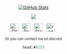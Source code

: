 <div align="center">
    
  [![GitHub Stats](https://github-readme-stats.vercel.app/api?username=headiscoding&show_icons=true&count_private=true&hide_title=true&hide_border=true)][me/gh]
  
  ![](https://komarev.com/ghpvc/?username=isuckatprogram&color=orange)

  <p>
    
[<img src="https://github.com/fluidicon.png" alt="GitHub" height="28" />][me/gh] &nbsp;
[<img src="https://upload.wikimedia.org/wikipedia/commons/thumb/b/b2/Repl.it_logo.svg/768px-Repl.it_logo.svg.png" alt="Replit" height="28" />][me/repl] &nbsp;
[<img src="https://th.bing.com/th/id/R88ca8b41102aa4f3729e03bb27f03589?rik=Fwu4%2bZMVa1uHhw&riu=http%3a%2f%2fsub1.kevinchisholm.com%2fblog%2fimages%2fstack-overflow.logo.png&ehk=e1RcFO1PohAZ7KMtdwPwN7NX4qj%2bCt4o6JB4QC97c44%3d&risl=&pid=ImgRaw" alt="Stackoverflow" height="28" />][me/overflow] &nbsp;
[<img src="https://i.redd.it/rq36kl1xjxr01.png" alt="reddit" height="28" />][me/reddit] &nbsp;

<sub>
Or you can contact me on discord
</sub>

```js
head;#6253
```


  </p>
</div>

[me/gh]: https://github.com/headiscoding
[me/repl]: https://repl.it/@headiscoding
[me/overflow]: https://stackoverflow.com/users/14657955/headiscoding?tab=profile
[me/reddit]: https://reddit.com/u/headisredditing

